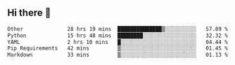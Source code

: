 ## Hi there 👋

<!--START_SECTION:waka-->

```txt
Other              28 hrs 19 mins  ██████████████▒░░░░░░░░░░   57.89 %
Python             15 hrs 48 mins  ████████░░░░░░░░░░░░░░░░░   32.32 %
YAML               2 hrs 10 mins   █░░░░░░░░░░░░░░░░░░░░░░░░   04.44 %
Pip Requirements   42 mins         ▒░░░░░░░░░░░░░░░░░░░░░░░░   01.45 %
Markdown           33 mins         ▒░░░░░░░░░░░░░░░░░░░░░░░░   01.13 %
```

<!--END_SECTION:waka-->
